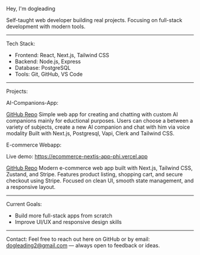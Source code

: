 Hey, I'm dogleading

Self-taught web developer building real projects.
Focusing on full-stack development with modern tools.

---

Tech Stack:

* Frontend: React, Next.js, Tailwind CSS
* Backend: Node.js, Express
* Database: PostgreSQL
* Tools: Git, GitHub, VS Code

---

Projects:

AI-Companions-App:

[GitHub Repo](https://github.com/dogleading/ai-companions-app)
Simple web app for creating and chatting with custom AI companions mainly for eductional purposes.
Users can choose a between a variety of subjects, create a new AI companion and chat with him via voice modality
Built with Next.js, Postgresql, Vapi, Clerk and Tailwind CSS.

E-commerce Webapp:

Live demo: https://ecommerce-nextjs-app-phi.vercel.app

[GitHub Repo](https://github.com/dogleading/ecommerce-nextjs-app)
Modern e-commerce web app built with Next.js, Tailwind CSS, Zustand, and Stripe.
Features product listing, shopping cart, and secure checkout using Stripe.
Focused on clean UI, smooth state management, and a responsive layout.

---

Current Goals:

* Build more full-stack apps from scratch
* Improve UI/UX and responsive design skills

---

Contact:
Feel free to reach out here on GitHub or by email:
dogleading2@gmail.com — always open to feedback or ideas.

